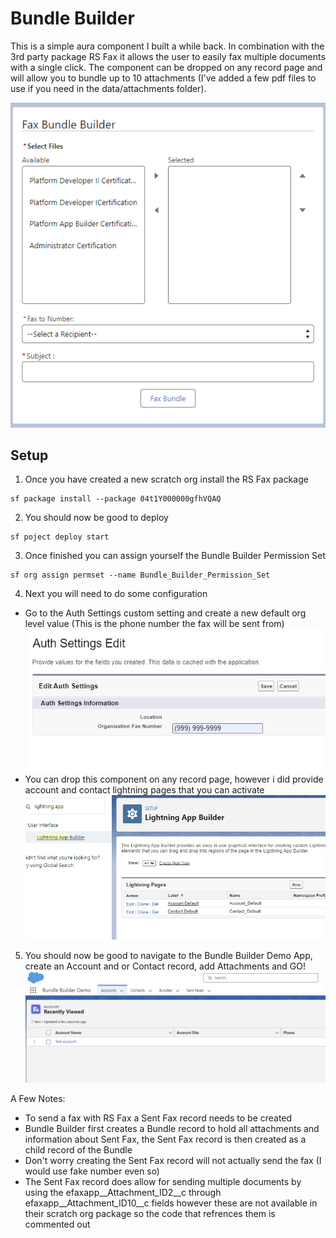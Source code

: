 # Bundle Builder

This is a simple aura component I built a while back.  In combination with the 3rd party package RS Fax it allows the user to easily fax multiple documents with a single click. 
The component can be dropped on any record page and will allow you to bundle up to 10 attachments (I've added a few pdf files to use if you need in the data/attachments folder).


![Bundle Builder UI](https://github.com/JDX-DD/sf-fax-bundle-builder/blob/master/data/images/bundlebuilderui.png?raw=true)

## Setup

1.  Once you have created a new scratch org install the RS Fax package
```
sf package install --package 04t1Y000000gfhVQAQ
```
2. You should now be good to deploy
```
sf poject deploy start
```
3. Once finished you can assign yourself the Bundle Builder Permission Set
```
sf org assign permset --name Bundle_Builder_Permission_Set
```
4. Next you will need to do some configuration
* Go to the Auth Settings custom setting and create a new default org level value (This is the phone number the fax will be sent from)  
![Auth Settings](https://github.com/JDX-DD/sf-fax-bundle-builder/blob/master/data/images/authsettings.png)
* You can drop this component on any record page, however i did provide account and contact lightning pages that you can activate  
![Lightning Pages](https://github.com/JDX-DD/sf-fax-bundle-builder/blob/master/data/images/lightningpages.png)
5. You should now be good to navigate to the Bundle Builder Demo App, create an Account and or Contact record, add Attachments and GO!  
![Lightning Pages](https://github.com/JDX-DD/sf-fax-bundle-builder/blob/master/data/images/bundlebuilderdemoapp.png)


A Few Notes:
- To send a fax with RS Fax a Sent Fax record needs to be created
- Bundle Builder first creates a Bundle record to hold all attachments and information about Sent Fax, the Sent Fax record is then created as a child record of the Bundle
- Don't worry creating the Sent Fax record will not actually send the fax (I would use fake number even so)
- The Sent Fax record does allow for sending multiple documents by using the efaxapp__Attachment_ID2__c through efaxapp__Attachment_ID10__c fields however these are not available 
in their scratch org package so the code that refrences them is commented out

